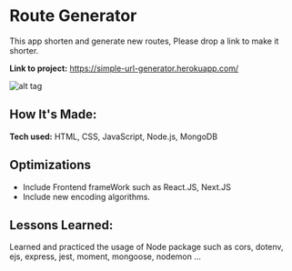 # Route Generator
This app shorten and generate new routes, Please drop a link to make it shorter.

**Link to project:** https://simple-url-generator.herokuapp.com/

![alt tag](http://placecorgi.com/1200/650)

## How It's Made:

**Tech used:** HTML, CSS, JavaScript, Node.js, MongoDB



## Optimizations
- Include Frontend frameWork such as React.JS, Next.JS
- Include new encoding algorithms.

## Lessons Learned:

Learned and practiced the usage of Node package such as cors, dotenv, ejs, express, jest, moment, mongoose, nodemon ...
